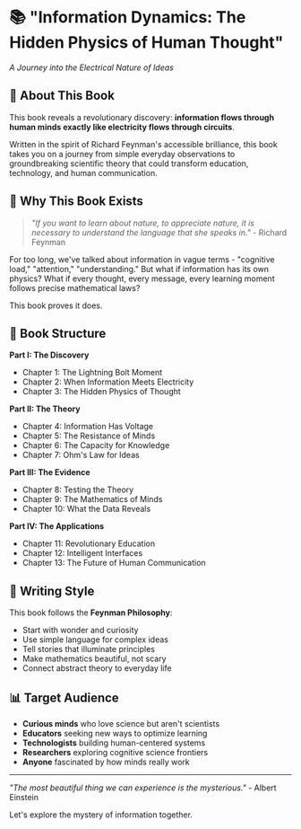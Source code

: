 # 📚 "Information Dynamics: The Hidden Physics of Human Thought"
*A Journey into the Electrical Nature of Ideas*

## 🎯 About This Book

This book reveals a revolutionary discovery: **information flows through human minds exactly like electricity flows through circuits**. 

Written in the spirit of Richard Feynman's accessible brilliance, this book takes you on a journey from simple everyday observations to groundbreaking scientific theory that could transform education, technology, and human communication.

## 🌟 Why This Book Exists

> *"If you want to learn about nature, to appreciate nature, it is necessary to understand the language that she speaks in."* - Richard Feynman

For too long, we've talked about information in vague terms - "cognitive load," "attention," "understanding." But what if information has its own physics? What if every thought, every message, every learning moment follows precise mathematical laws?

This book proves it does.

## 📖 Book Structure

**Part I: The Discovery**
- Chapter 1: The Lightning Bolt Moment
- Chapter 2: When Information Meets Electricity  
- Chapter 3: The Hidden Physics of Thought

**Part II: The Theory**
- Chapter 4: Information Has Voltage
- Chapter 5: The Resistance of Minds
- Chapter 6: The Capacity for Knowledge
- Chapter 7: Ohm's Law for Ideas

**Part III: The Evidence**
- Chapter 8: Testing the Theory
- Chapter 9: The Mathematics of Minds
- Chapter 10: What the Data Reveals

**Part IV: The Applications**
- Chapter 11: Revolutionary Education
- Chapter 12: Intelligent Interfaces
- Chapter 13: The Future of Human Communication

## 🎨 Writing Style

This book follows the **Feynman Philosophy**:
- Start with wonder and curiosity
- Use simple language for complex ideas
- Tell stories that illuminate principles
- Make mathematics beautiful, not scary
- Connect abstract theory to everyday life

## 📊 Target Audience

- **Curious minds** who love science but aren't scientists
- **Educators** seeking new ways to optimize learning
- **Technologists** building human-centered systems
- **Researchers** exploring cognitive science frontiers
- **Anyone** fascinated by how minds really work

---

*"The most beautiful thing we can experience is the mysterious."* - Albert Einstein

Let's explore the mystery of information together. 